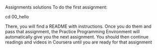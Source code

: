 Assignments solutions 
To do the first assignment:

cd 00_hello

There, you will find a README with instructions.
Once you do them and pass that assignment,
the Practice Programming Environment will
automatically give you the next assignment.
You should then continue readings and videos
in Coursera until you are ready for that assignment